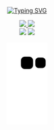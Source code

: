 <div align="center">
  
[![Typing SVG](https://readme-typing-svg.demolab.com?font=Fira+Code&pause=1000&width=435&lines=Hi!+I'm+%C3%82ngelo+Silva;Student+and+Tech+enthusiast)](https://git.io/typing-svg)
  
  <a href="https://github.com/AngeloGSilva">
  <img height="180em" src="https://github-readme-stats.vercel.app/api?username=AngeloGSilva&show_icons=true&theme=dracula&include_all_commits=true&count_private=true"/>
  <img height="180em" src="https://github-readme-stats.vercel.app/api/top-langs/?username=AngeloGSilva&layout=compact&langs_count=7&theme=dracula"/>
</div>
<div align="center"> 
  <a href = "mailto:angelogcmsilva@gmail.com"><img src="https://img.shields.io/badge/-Gmail-%23333?style=for-the-badge&logo=gmail&logoColor=white" target="_blank"></a>
  <a href="https://www.linkedin.com/in/%C3%A2ngelo-silva-075301229/" target="_blank"><img src="https://img.shields.io/badge/-LinkedIn-%230077B5?style=for-the-badge&logo=linkedin&logoColor=white" target="_blank"></a> 
  
  
  ![Snake animation](https://github.com/AngeloGSilva/AngeloGSilva/blob/output/github-contribution-grid-snake.svg)

</div>

